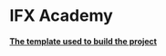# IFX Academy

#### [The template used to build the project](https://github.com/MrHidalgo/SmallTMP)
